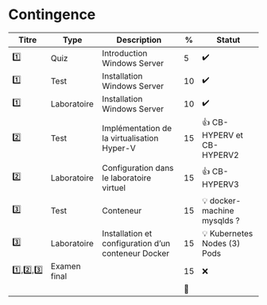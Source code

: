 # Contingence


| Titre | Type        | Description                                         | % | Statut           |
|-------|-------------|-----------------------------------------------------|---|------------------|
| :one: | Quiz        | Introduction Windows Server                         |  5|:heavy_check_mark:|
| :one: | Test        | Installation Windows Server                         | 10|:heavy_check_mark:|
| :one: | Laboratoire | Installation Windows Server                         | 10|:heavy_check_mark:|
| :two: | Test        | Implémentation de la virtualisation Hyper-V         | 15|:+1: CB-HYPERV et CB-HYPERV2 |
| :two: | Laboratoire | Configuration dans le laboratoire virtuel           | 15|:+1: CB-HYPERV3   |
|:three:| Test        | Conteneur                                           | 15|:bulb: docker-machine mysqlds ?   |
|:three:| Laboratoire | Installation et configuration d’un conteneur Docker | 15|:bulb: Kubernetes Nodes (3) Pods|
|:one:,:two:,:three:| Examen final        |                                        | 15|:x:|
|       |             |                                                     |:100:|                 |

